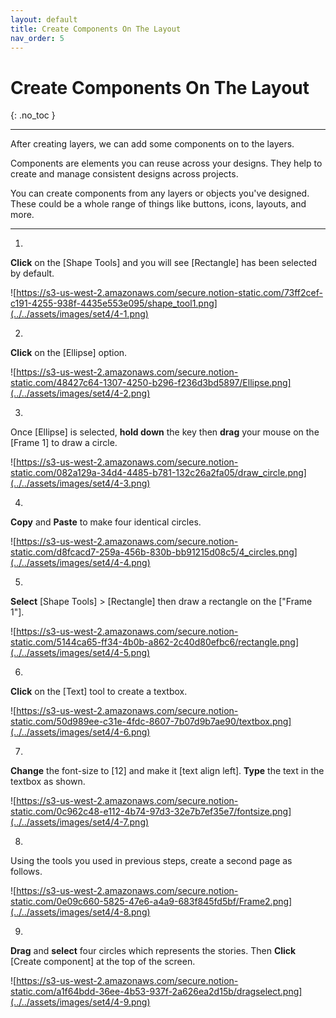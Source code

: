 ```yaml
---
layout: default
title: Create Components On The Layout
nav_order: 5
---
```


# Create Components On The Layout
{: .no_toc }

---

After creating layers, we can add some components on to the layers.

Components are elements you can reuse across your designs. They help to create and manage consistent designs across projects.

You can create components from any layers or objects you've designed. These could be a whole range of things like buttons, icons, layouts, and more.

---

1.
**Click** on the [Shape Tools] and you will see [Rectangle] has been selected by default.

![https://s3-us-west-2.amazonaws.com/secure.notion-static.com/73ff2cef-c191-4255-938f-4435e553e095/shape_tool1.png](../../assets/images/set4/4-1.png)

2.
**Click** on the [Ellipse] option.

![https://s3-us-west-2.amazonaws.com/secure.notion-static.com/48427c64-1307-4250-b296-f236d3bd5897/Ellipse.png](../../assets/images/set4/4-2.png)

3.
Once [Ellipse] is selected, **hold down** the <Shift> key then **drag** your mouse on the [Frame 1] to draw a circle.

![https://s3-us-west-2.amazonaws.com/secure.notion-static.com/082a129a-34d4-4485-b781-132c26a2fa05/draw_circle.png](../../assets/images/set4/4-3.png)

4.
**Copy** and **Paste** to make four identical circles.

![https://s3-us-west-2.amazonaws.com/secure.notion-static.com/d8fcacd7-259a-456b-830b-bb91215d08c5/4_circles.png](../../assets/images/set4/4-4.png)

5.
**Select** [Shape Tools] > [Rectangle] then draw a rectangle on the ["Frame 1"].

![https://s3-us-west-2.amazonaws.com/secure.notion-static.com/5144ca65-ff34-4b0b-a862-2c40d80efbc6/rectangle.png](../../assets/images/set4/4-5.png)

6.
**Click** on the [Text] tool to create a textbox.

![https://s3-us-west-2.amazonaws.com/secure.notion-static.com/50d989ee-c31e-4fdc-8607-7b07d9b7ae90/textbox.png](../../assets/images/set4/4-6.png)

7.
**Change** the font-size to [12] and make it [text align left]. **Type** the text in the textbox as shown.

![https://s3-us-west-2.amazonaws.com/secure.notion-static.com/0c962c48-e112-4b74-97d3-32e7b7ef35e7/fontsize.png](../../assets/images/set4/4-7.png)

8.
Using the tools you used in previous steps, create a second page as follows.

![https://s3-us-west-2.amazonaws.com/secure.notion-static.com/0e09c660-5825-47e6-a4a9-683f845fd5bf/Frame2.png](../../assets/images/set4/4-8.png)

9.
**Drag** and **select** four circles which represents the stories. Then **Click** [Create component] at the top of the screen.

![https://s3-us-west-2.amazonaws.com/secure.notion-static.com/a1f64bdd-36ee-4b53-937f-2a626ea2d15b/dragselect.png](../../assets/images/set4/4-9.png)
